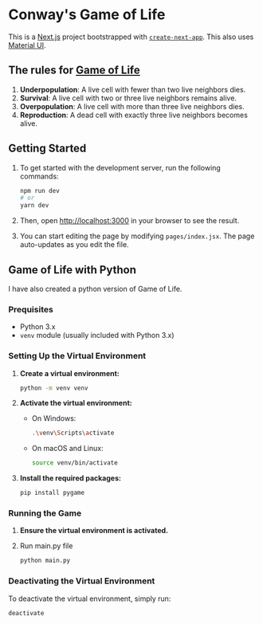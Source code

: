 # Conway's Game of Life

This is a [Next.js](https://nextjs.org/) project bootstrapped with [`create-next-app`](https://github.com/vercel/next.js/tree/canary/packages/create-next-app). This also uses [Material UI](https://github.com/mui/material-ui).

## The rules for [Game of Life](https://en.wikipedia.org/wiki/Conway%27s_Game_of_Life)

1. **Underpopulation**: A live cell with fewer than two live neighbors dies.
2. **Survival**: A live cell with two or three live neighbors remains alive.
3. **Overpopulation**: A live cell with more than three live neighbors dies.
4. **Reproduction**: A dead cell with exactly three live neighbors becomes alive.

## Getting Started

1. To get started with the development server, run the following commands:

   ```bash
   npm run dev
   # or
   yarn dev
   ```

2. Then, open [http://localhost:3000](http://localhost:3000) in your browser to see the result.
3. You can start editing the page by modifying `pages/index.jsx`. The page auto-updates as you edit the file.

## Game of Life with Python

I have also created a python version of Game of Life.

### Prequisites

- Python 3.x
- `venv` module (usually included with Python 3.x)

### Setting Up the Virtual Environment

1. **Create a virtual environment:**

   ```bash
   python -m venv venv
   ```

2. **Activate the virtual environment:**

   - On Windows:

     ```bash
     .\venv\Scripts\activate
     ```

   - On macOS and Linux:

     ```bash
     source venv/bin/activate
     ```

3. **Install the required packages:**

   ```bash
   pip install pygame
   ```

### Running the Game

1. **Ensure the virtual environment is activated.**

2. Run main.py file

    ```bash
    python main.py
    ```

### Deactivating the Virtual Environment

To deactivate the virtual environment, simply run:

```bash
deactivate
```
